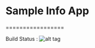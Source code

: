 # Sample Info App
=================

Build Status : ![alt tag](https://travis-ci.org/shabeermothi/info-app.svg?branch=master)
